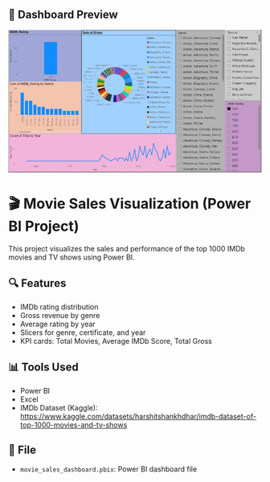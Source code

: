 ## 📸 Dashboard Preview

![Dashboard Preview](Capture.JPG)

# 🎬 Movie Sales Visualization (Power BI Project)

This project visualizes the sales and performance of the top 1000 IMDb movies and TV shows using Power BI.

## 🔍 Features
- IMDb rating distribution
- Gross revenue by genre
- Average rating by year
- Slicers for genre, certificate, and year
- KPI cards: Total Movies, Average IMDb Score, Total Gross

## 📊 Tools Used
- Power BI
- Excel
- IMDb Dataset (Kaggle): https://www.kaggle.com/datasets/harshitshankhdhar/imdb-dataset-of-top-1000-movies-and-tv-shows

## 📁 File
- `movie_sales_dashboard.pbix`: Power BI dashboard file
